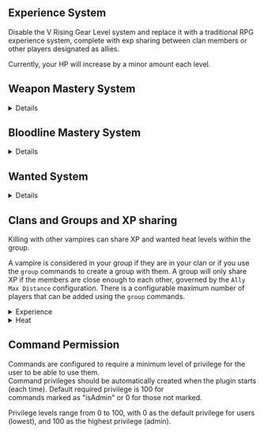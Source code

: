 ## Experience System

Disable the V Rising Gear Level system and replace it with a traditional RPG experience system,
complete with exp sharing between clan members or other players designated as allies.

Currently, your HP will increase by a minor amount each level.

## Weapon Mastery System
<details>

### Weapon Mastery
Mastering a weapon type will now progressively give extra bonuses to the character's stats.
Weapon/spell mastery will increase when the weapon/spell is used to damage a creature.

### Mastery Decay
When the vampire goes offline, all their weapon mastery will continuously decay until they come back online. This can be disabled.

### Effectiveness System
Effectiveness acts as a multiplier for the weapon mastery. The initial effectiveness starts at 100%.
When weapon mastery is reset using ".mastery reset <type>", the current mastery level is added to effectiveness and then is set to 0%.
As the vampire then increases in weapon mastery, the effective weapon mastery is `mastery * effectiveness`.

Effectiveness is specific for each mastery.

### Growth System
The growth system is used to determine how fast mastery can be gained at higher levels of effectiveness.
This means that higher effectiveness will slow to mastery gain (at 1, 200% effectiveness gives a mastery growth rate of 50%).
Config supports modifying the rate at which this growth slows. Set growth per effectiveness to 0 to have no change in growth. Higher numbers make the growth drop off slower.
Negative values have the same effect as positive (ie, -1 == 1 for the growth per effectiveness setting).

This is only relevant if the effectiveness system is turned on.

</details>

## Bloodline Mastery System
<details>

### Bloodlines
Feeding on enemies will progress the mastery of that bloodline. If the feeding is cancelled, to kill your victim, a smaller amount of mastery is granted.
As your bloodline grows in mastery it will provide scaling benefits to your stats.

Bloodline mastery for blood types that don't match your current blood will still be applied at a greatly reduced amount.
V Bloods will give increased mastery. They will work for all bloodlines.

`Merciless bloodlines` are enabled by default, which means to progress your bloodline's mastery
you need to feed on a target with same blood type AND it needs to be blood of higher quality than your bloodline's mastery.

The command is .bloodline or .bl

### Mastery Decay
When the vampire goes offline, all their bloodline mastery will continuously decay until they come back online. This can be disabled.

### Effectiveness System
Effectiveness acts as a multiplier for the bloodline mastery. The initial effectiveness starts at 100%.
When bloodline mastery is reset using ".bloodline reset <type>", the current mastery level is added to effectiveness and then is set to 0%.
As the vampire then increases in bloodline mastery, the effective bloodline mastery is `mastery * effectiveness`.

Effectiveness is specific for each bloodline.

### Growth System
The growth system is used to determine how fast mastery can be gained at higher levels of effectiveness.
This means that higher effectiveness will slow to mastery gain (at 1, 200% effectiveness gives a mastery growth rate of 50%).
Config supports modifying the rate at which this growth slows. Set growth per effectiveness to 0 to have no change in growth. Higher numbers make the growth drop off slower.
Negative values have the same effect as positive (ie, -1 == 1 for the growth per effectiveness setting).

This is only relevant if the effectiveness system is turned on.

</details>

## Wanted System
<details>
A system where every NPC you kill contributes to a wanted level system. As you kill more NPCs from a faction,
your wanted level will rise higher and higher.

As your wanted level increases, more difficult squads of ambushers will be sent by that faction to kill you.
Wanted levels for will eventually cooldown the longer you go without killing NPCs from a faction, so space out
your kills to ensure you don't get hunted by an extremely elite group of assassins.

Another way of lowering your wanted level is to kill Vampire Hunters.

Otherwise, if you are dead for any reason at all, your wanted level will reset back to 0.
```
Note:
- Ambush may only occur when the player is in combat.
- All mobs spawned by this system is assigned to Faction_VampireHunters
```
</details>

## Clans and Groups and XP sharing
Killing with other vampires can share XP and wanted heat levels within the group.

A vampire is considered in your group if they are in your clan or if you use the `group` commands to create a group with
them. A group will only share XP if the members are close enough to each other, governed by the `Ally Max Distance` configuration.
There is a configurable maximum number of players that can be added using the `group` commands.

<details>
<summary>Experience</summary>
Group XP is awarded based on the ratio of the average group level to the sum of the group level. It is then multiplied
by a bonus value `( 1.2^(group size - 1) )`, up to a maximum of `1.5`.
</details>

<details>
<summary>Heat</summary>
Increases in heat levels are applied uniformly for every member in the group.
</details>

## Command Permission
Commands are configured to require a minimum level of privilege for the user to be able to use them.\
Command privileges should be automatically created when the plugin starts (each time). Default required privilege is 100 for\
commands marked as "isAdmin" or 0 for those not marked.

Privilege levels range from 0 to 100, with 0 as the default privilege for users (lowest), and 100 as the highest privilege (admin).
